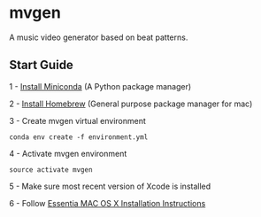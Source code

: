# mvgen

A music video generator based on beat patterns.

## Start Guide

1 - [Install Miniconda](http://conda.pydata.org/miniconda.html) (A Python package manager)

2 - [Install Homebrew](http://brew.sh/) (General purpose package manager for mac)

3 - Create mvgen virtual environment

`conda env create -f environment.yml`

4 - Activate mvgen environment

`source activate mvgen`

5 - Make sure most recent version of Xcode is installed

6 - Follow [Essentia MAC OS X Installation Instructions](http://essentia.upf.edu/documentation/installing.html)
